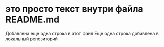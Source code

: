 # это просто текст внутри файла README.md
Добавлена еще одна строка в этот файл
Еще одна строка добавлена в локальный репозиторий